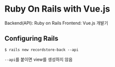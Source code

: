 # Ruby On Rails with Vue.js
Backend(API): Ruby on Rails
Frontend: Vue.js
개발기

## Configuring Rails
`$ rails new recordstore-back --api`

`--api`를 붙이면 view를 생성하지 않음
<!--stackedit_data:
eyJoaXN0b3J5IjpbLTIwMjEyOTgxOTddfQ==
-->